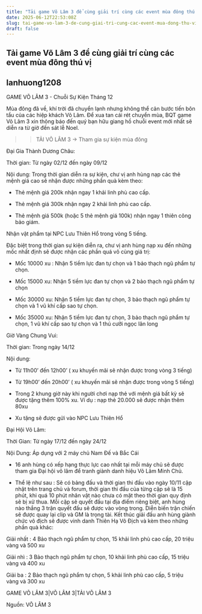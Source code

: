 ```yaml
---
title: "Tải game Võ Lâm 3 để cùng giải trí cùng các event mùa đông thú vị"
date: 2025-06-12T22:53:08Z
slug: tai-game-vo-lam-3-de-cung-giai-tri-cung-cac-event-mua-dong-thu-vi
draft: false
---
```


## Tải game Võ Lâm 3 để cùng giải trí cùng các event mùa đông thú vị

## lanhuong1208

GAME VÕ LÂM 3 - Chuỗi Sự Kiện Tháng 12
 
Mùa đông đã về, khí trời đã chuyển lạnh nhưng không thể cản bước tiến bôn tẩu của các hiệp khách Võ Lâm. Để xua tan cái rét chuyển mùa, BQT game Võ Lâm 3 xin thông báo đến quý bạn hữu giang hồ chuỗi event mới nhất sẽ diễn ra từ giờ đến sát lễ Noel.
 
>> TẢI VÕ LÂM 3 -> Tham gia sự kiện mùa đông
 
Đại Gia Thành Dương Châu:
 
Thời gian: Từ ngày 02/12 đến ngày 09/12
 
Nội dung: Trong thời gian diễn ra sự kiện, chư vị anh hùng nạp các thẻ mệnh giá cao sẽ nhận được những phần quà kèm theo:
 
- Thẻ mệnh giá 200k nhận ngay 1 khải linh phù cao cấp.
 
- Thẻ mệnh giá 300k nhận ngay 2 khải linh phù cao cấp.
 
- Thẻ mệnh giá 500k (hoặc 5 thẻ mệnh giá 100k) nhận ngay 1 thiên công bảo giám.
 
Nhận vật phẩm tại NPC Lưu Thiên Hổ trong vòng 5 tiếng.
 
Đặc biệt trong thời gian sự kiện diễn ra, chư vị anh hùng nạp xu đến những mốc nhất định sẽ được nhận các phần quá vô cùng giá trị:
 
- Mốc 10000 xu : Nhận 5 tiềm lực đan tự chọn và 1 bảo thạch ngũ phẩm tự chọn.
 
- Mốc 15000 xu: Nhận 5 tiềm lực đan tự chọn và 2 bảo thạch ngũ phẩm tự chọn
 
- Mốc 30000 xu: Nhận 5 tiềm lực đan tự chọn, 3 bảo thạch ngũ phẩm tự chọn và 1 vũ khí cấp sao tự chọn.
 
- Mốc 35000 xu: Nhận 5 tiềm lực đan tự chọn, 3 bảo thạch ngũ phẩm tự chọn, 1 vũ khí cấp sao tự chọn và 1 thú cưỡi ngọc lân long
 
Giờ Vàng Chung Vui:
 
Thời gian: Trong ngày 14/12
 
Nội dung:
 
- Từ 11h00’ đến 12h00’ ( xu khuyến mãi sẽ nhận được trong vòng 3 tiếng)
 
- Từ 19h00’ đến 20h00’ ( xu khuyến mãi sẽ nhận được trong vòng 5 tiếng)
 
- Trong 2 khung giờ này khi người chơi nạp thẻ với mệnh giá bất kỳ sẽ được tặng thêm 100% xu. Ví dụ : nạp thẻ 20.000 sẽ được nhận thêm 80xu
 
- Xu tặng sẽ được gửi vào NPC Lưu Thiên Hổ
 
Đại Hội Võ Lâm:
 
Thời Gian: Từ ngày 17/12 đến ngày 24/12
 
Nội Dung: Áp dụng với 2 máy chủ Nam Đế và Bắc Cái
 
- 16 anh hùng có xếp hạng thực lực cao nhất tại mỗi máy chủ sẽ được tham gia Đại hội võ lâm để tranh giành danh hiệu Võ Lâm Minh Chủ.
 
- Thể lệ như sau : Sẽ có bảng đấu và thời gian thi đấu vào ngày 10/11 cập nhật trên trang chủ và forum, thời gian thi đấu của từng cặp sẽ là 15 phút, khi quá 10 phút nhân vật nào chưa có mặt theo thời gian quy định sẽ bị xử thua. Mỗi cặp sẽ quyết đấu tại địa điểm riêng biệt, anh hùng nào thắng 3 trận quyết đấu sẽ được vào vòng trong. Diễn biến trận chiến sẽ được quay lại clip và GM là trọng tài. Kết thúc giải đấu anh hùng giành chức vô địch sẽ được vinh danh Thiên Hạ Vô Địch và kèm theo những phần quà khác:
 
Giải nhất : 4 Bảo thạch ngũ phẩm tự chọn, 15 khải linh phù cao cấp, 20 triệu vàng và 500 xu
 
Giải nhì :   3 Bảo thạch ngũ phẩm tự chọn, 10 khải linh phù cao cấp, 15 triệu vàng và 400 xu
 
Giải ba :    2 Bảo thạch ngũ phẩm tự chọn, 5 khải linh phù cao cấp, 5 triệu vàng và 300 xu
 
GAME VÕ LÂM 3|VÕ LÂM 3|TẢI VÕ LÂM 3
 
Nguồn: VÕ LÂM 3